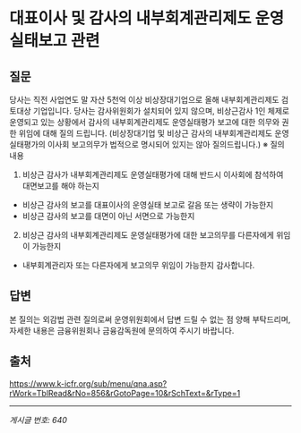 # 대표이사 및 감사의 내부회계관리제도 운영실태보고 관련

## 질문
당사는 직전 사업연도 말 자산 5천억 이상 비상장대기업으로 올해 내부회계관리제도 검토대상 기업입니다.
당사는 감사위원회가 설치되어 있지 않으며, 비상근감사 1인 체제로 운영되고 있는 상황에서
감사의 내부회계관리제도 운영실태평가 보고에 대한 의무와 권한 위임에 대해 질의 드립니다.
(비상장대기업 및 비상근 감사의 내부회계관리제도 운영실태평가의 이사회 보고의무가 법적으로 명시되어 있지는 않아 질의드립니다.)
※ 질의내용
1. 비상근 감사가 내부회계관리제도 운영실태평가에 대해 반드시 이사회에 참석하여 대면보고를 해야 하는지
- 비상근 감사의 보고를 대표이사의 운영실태 보고로 갈음 또는 생략이 가능한지
- 비상근 감사의 보고를 대면이 아닌 서면으로 가능한지
2. 비상근 감사의 내부회계관리제도 운영실태평가에 대한 보고의무를 다른자에게 위임이 가능한지
- 내부회계관리자 또는 다른자에게 보고의무 위임이 가능한지
감사합니다.

## 답변
본 질의는 외감법 관련 질의로써 운영위원회에서 답변 드릴 수 없는 점 양해 부탁드리며, 자세한 내용은 금융위원회나 금융감독원에 문의하여 주시기 바랍니다.

## 출처
https://www.k-icfr.org/sub/menu/qna.asp?rWork=TblRead&rNo=856&rGotoPage=10&rSchText=&rType=1

---
*게시글 번호: 640*
